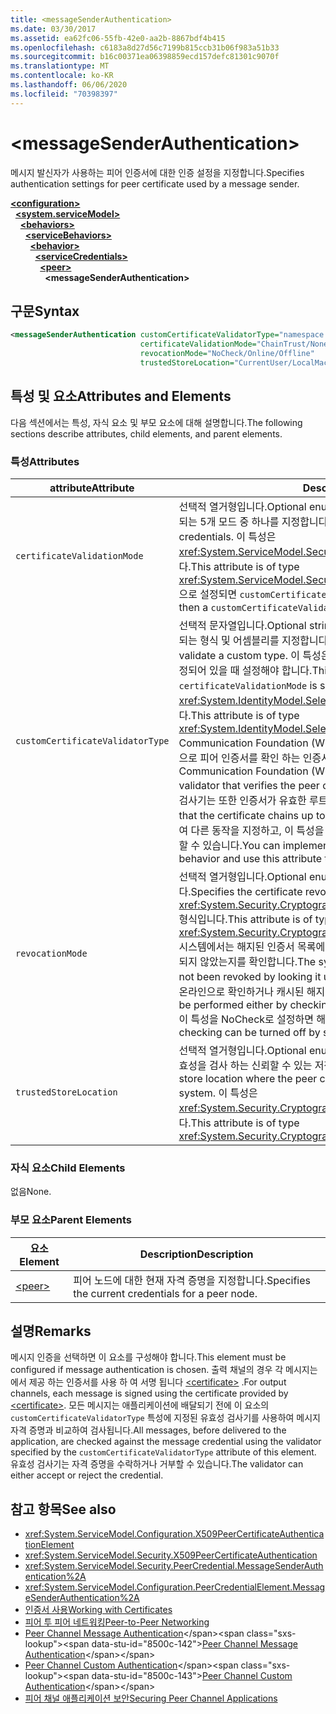 ```yaml
---
title: <messageSenderAuthentication>
ms.date: 03/30/2017
ms.assetid: ea62fc06-55fb-42e0-aa2b-8867bdf4b415
ms.openlocfilehash: c6183a8d27d56c7199b815ccb31b06f983a51b33
ms.sourcegitcommit: b16c00371ea06398859ecd157defc81301c9070f
ms.translationtype: MT
ms.contentlocale: ko-KR
ms.lasthandoff: 06/06/2020
ms.locfileid: "70398397"
---
```

# \<messageSenderAuthentication>
<span data-ttu-id="8500c-101">메시지 발신자가 사용하는 피어 인증서에 대한 인증 설정을 지정합니다.</span><span class="sxs-lookup"><span data-stu-id="8500c-101">Specifies authentication settings for peer certificate used by a message sender.</span></span>  
  
[**\<configuration>**](../configuration-element.md)\
&nbsp;&nbsp;[**\<system.serviceModel>**](system-servicemodel.md)\
&nbsp;&nbsp;&nbsp;&nbsp;[**\<behaviors>**](behaviors.md)\
&nbsp;&nbsp;&nbsp;&nbsp;&nbsp;&nbsp;[**\<serviceBehaviors>**](servicebehaviors.md)\
&nbsp;&nbsp;&nbsp;&nbsp;&nbsp;&nbsp;&nbsp;&nbsp;[**\<behavior>**](behavior-of-servicebehaviors.md)\
&nbsp;&nbsp;&nbsp;&nbsp;&nbsp;&nbsp;&nbsp;&nbsp;&nbsp;&nbsp;[**\<serviceCredentials>**](servicecredentials.md)\
&nbsp;&nbsp;&nbsp;&nbsp;&nbsp;&nbsp;&nbsp;&nbsp;&nbsp;&nbsp;&nbsp;&nbsp;[**\<peer>**](peer-of-servicecredentials.md)\
&nbsp;&nbsp;&nbsp;&nbsp;&nbsp;&nbsp;&nbsp;&nbsp;&nbsp;&nbsp;&nbsp;&nbsp;&nbsp;&nbsp;**\<messageSenderAuthentication>**  
  
## <a name="syntax"></a><span data-ttu-id="8500c-102">구문</span><span class="sxs-lookup"><span data-stu-id="8500c-102">Syntax</span></span>  
  
```xml  
<messageSenderAuthentication customCertificateValidatorType="namespace.typeName, [,AssemblyName] [,Version=version number] [,Culture=culture] [,PublicKeyToken=token]"
                             certificateValidationMode="ChainTrust/None/PeerTrust/PeerOrChainTrust/Custom"
                             revocationMode="NoCheck/Online/Offline"
                             trustedStoreLocation="CurrentUser/LocalMachine" />
```  
  
## <a name="attributes-and-elements"></a><span data-ttu-id="8500c-103">특성 및 요소</span><span class="sxs-lookup"><span data-stu-id="8500c-103">Attributes and Elements</span></span>  
 <span data-ttu-id="8500c-104">다음 섹션에서는 특성, 자식 요소 및 부모 요소에 대해 설명합니다.</span><span class="sxs-lookup"><span data-stu-id="8500c-104">The following sections describe attributes, child elements, and parent elements.</span></span>  
  
### <a name="attributes"></a><span data-ttu-id="8500c-105">특성</span><span class="sxs-lookup"><span data-stu-id="8500c-105">Attributes</span></span>  
  
|<span data-ttu-id="8500c-106">attribute</span><span class="sxs-lookup"><span data-stu-id="8500c-106">Attribute</span></span>|<span data-ttu-id="8500c-107">Description</span><span class="sxs-lookup"><span data-stu-id="8500c-107">Description</span></span>|  
|---------------|-----------------|  
|`certificateValidationMode`|<span data-ttu-id="8500c-108">선택적 열거형입니다.</span><span class="sxs-lookup"><span data-stu-id="8500c-108">Optional enumeration.</span></span> <span data-ttu-id="8500c-109">자격 증명의 유효성을 검사하는 데 사용되는 5개 모드 중 하나를 지정합니다.</span><span class="sxs-lookup"><span data-stu-id="8500c-109">Specifies one of five modes used to validate credentials.</span></span> <span data-ttu-id="8500c-110">이 특성은 <xref:System.ServiceModel.Security.X509CertificateValidationMode> 형식입니다.</span><span class="sxs-lookup"><span data-stu-id="8500c-110">This attribute is of type <xref:System.ServiceModel.Security.X509CertificateValidationMode>.</span></span> <span data-ttu-id="8500c-111">`Custom`으로 설정되면 `customCertificateValidator`도 지정해야 합니다.</span><span class="sxs-lookup"><span data-stu-id="8500c-111">If set to `Custom`, then a `customCertificateValidator` must also be supplied.</span></span>|  
|`customCertificateValidatorType`|<span data-ttu-id="8500c-112">선택적 문자열입니다.</span><span class="sxs-lookup"><span data-stu-id="8500c-112">Optional string.</span></span> <span data-ttu-id="8500c-113">사용자 지정 형식의 유효성을 검사하는 데 사용되는 형식 및 어셈블리를 지정합니다.</span><span class="sxs-lookup"><span data-stu-id="8500c-113">Specifies a type and assembly used to validate a custom type.</span></span> <span data-ttu-id="8500c-114">이 특성은 `certificateValidationMode`가 `Custom`으로 설정되어 있을 때 설정해야 합니다.</span><span class="sxs-lookup"><span data-stu-id="8500c-114">This attribute must be set when `certificateValidationMode` is set to `Custom`.</span></span> <span data-ttu-id="8500c-115">이 특성은 <xref:System.IdentityModel.Selectors.X509CertificateValidator> 형식입니다.</span><span class="sxs-lookup"><span data-stu-id="8500c-115">This attribute is of type <xref:System.IdentityModel.Selectors.X509CertificateValidator>.</span></span> <span data-ttu-id="8500c-116">Windows Communication Foundation (WCF) 기본 피어 신뢰할 수 있는 사용자 저장소를 대상으로 피어 인증서를 확인 하는 인증서 유효성 검사기를 제공 합니다.</span><span class="sxs-lookup"><span data-stu-id="8500c-116">Windows Communication Foundation (WCF) provides a default peer certificate validator that verifies the peer certificate against the trusted people store.</span></span> <span data-ttu-id="8500c-117">이 검사기는 또한 인증서가 유효한 루트에 연결되었는지도 확인합니다.</span><span class="sxs-lookup"><span data-stu-id="8500c-117">It also verifies that the certificate chains up to a valid root.</span></span> <span data-ttu-id="8500c-118">사용자 지정 유효성 검사기를 사용하여 다른 동작을 지정하고, 이 특성을 사용하여 사용자 지정 유효성 검사기의 위치를 지정할 수 있습니다.</span><span class="sxs-lookup"><span data-stu-id="8500c-118">You can implement a custom validator to specify a different behavior and use this attribute to point to the custom validator.</span></span>|  
|`revocationMode`|<span data-ttu-id="8500c-119">선택적 열거형입니다.</span><span class="sxs-lookup"><span data-stu-id="8500c-119">Optional enumeration.</span></span> <span data-ttu-id="8500c-120">인증서 해지 모드를 지정합니다.</span><span class="sxs-lookup"><span data-stu-id="8500c-120">Specifies the certificate revocation mode.</span></span> <span data-ttu-id="8500c-121">이 특성은 <xref:System.Security.Cryptography.X509Certificates.X509RevocationMode> 형식입니다.</span><span class="sxs-lookup"><span data-stu-id="8500c-121">This attribute is of type <xref:System.Security.Cryptography.X509Certificates.X509RevocationMode>.</span></span> <span data-ttu-id="8500c-122">시스템에서는 해지된 인증서 목록에서 피어 인증서를 검색하여 해당 피어 인증서가 해지되지 않았는지를 확인합니다.</span><span class="sxs-lookup"><span data-stu-id="8500c-122">The system verifies that the peer certificate has not been revoked by looking it up in the revoked certificate list.</span></span> <span data-ttu-id="8500c-123">이러한 확인은 온라인으로 확인하거나 캐시된 해지 목록을 확인하여 이루어집니다.</span><span class="sxs-lookup"><span data-stu-id="8500c-123">This check can be performed either by checking online or against a cached revocation list.</span></span> <span data-ttu-id="8500c-124">이 특성을 NoCheck로 설정하면 해지 확인을 해제할 수 있습니다.</span><span class="sxs-lookup"><span data-stu-id="8500c-124">Revocation checking can be turned off by setting this attribute to NoCheck.</span></span>|  
|`trustedStoreLocation`|<span data-ttu-id="8500c-125">선택적 열거형입니다.</span><span class="sxs-lookup"><span data-stu-id="8500c-125">Optional enumeration.</span></span> <span data-ttu-id="8500c-126">WCF 보안 시스템에서 피어 인증서의 유효성을 검사 하는 신뢰할 수 있는 저장소 위치를 지정 합니다.</span><span class="sxs-lookup"><span data-stu-id="8500c-126">Specifies the trusted store location where the peer certificate is validated by the WCF security system.</span></span> <span data-ttu-id="8500c-127">이 특성은 <xref:System.Security.Cryptography.X509Certificates.StoreLocation> 형식입니다.</span><span class="sxs-lookup"><span data-stu-id="8500c-127">This attribute is of type <xref:System.Security.Cryptography.X509Certificates.StoreLocation>.</span></span>|  
  
### <a name="child-elements"></a><span data-ttu-id="8500c-128">자식 요소</span><span class="sxs-lookup"><span data-stu-id="8500c-128">Child Elements</span></span>  
 <span data-ttu-id="8500c-129">없음</span><span class="sxs-lookup"><span data-stu-id="8500c-129">None.</span></span>  
  
### <a name="parent-elements"></a><span data-ttu-id="8500c-130">부모 요소</span><span class="sxs-lookup"><span data-stu-id="8500c-130">Parent Elements</span></span>  
  
|<span data-ttu-id="8500c-131">요소</span><span class="sxs-lookup"><span data-stu-id="8500c-131">Element</span></span>|<span data-ttu-id="8500c-132">Description</span><span class="sxs-lookup"><span data-stu-id="8500c-132">Description</span></span>|  
|-------------|-----------------|  
|[\<peer>](peer-of-servicecredentials.md)|<span data-ttu-id="8500c-133">피어 노드에 대한 현재 자격 증명을 지정합니다.</span><span class="sxs-lookup"><span data-stu-id="8500c-133">Specifies the current credentials for a peer node.</span></span>|  
  
## <a name="remarks"></a><span data-ttu-id="8500c-134">설명</span><span class="sxs-lookup"><span data-stu-id="8500c-134">Remarks</span></span>  
 <span data-ttu-id="8500c-135">메시지 인증을 선택하면 이 요소를 구성해야 합니다.</span><span class="sxs-lookup"><span data-stu-id="8500c-135">This element must be configured if message authentication is chosen.</span></span> <span data-ttu-id="8500c-136">출력 채널의 경우 각 메시지는에서 제공 하는 인증서를 사용 하 여 서명 됩니다 [\<certificate>](certificate-element.md) .</span><span class="sxs-lookup"><span data-stu-id="8500c-136">For output channels, each message is signed using the certificate provided by [\<certificate>](certificate-element.md).</span></span> <span data-ttu-id="8500c-137">모든 메시지는 애플리케이션에 배달되기 전에 이 요소의 `customCertificateValidatorType` 특성에 지정된 유효성 검사기를 사용하여 메시지 자격 증명과 비교하여 검사됩니다.</span><span class="sxs-lookup"><span data-stu-id="8500c-137">All messages, before delivered to the application, are checked against the message credential using the validator specified by the `customCertificateValidatorType` attribute of this element.</span></span> <span data-ttu-id="8500c-138">유효성 검사기는 자격 증명을 수락하거나 거부할 수 있습니다.</span><span class="sxs-lookup"><span data-stu-id="8500c-138">The validator can either accept or reject the credential.</span></span>  
  
## <a name="see-also"></a><span data-ttu-id="8500c-139">참고 항목</span><span class="sxs-lookup"><span data-stu-id="8500c-139">See also</span></span>

- <xref:System.ServiceModel.Configuration.X509PeerCertificateAuthenticationElement>
- <xref:System.ServiceModel.Security.X509PeerCertificateAuthentication>
- <xref:System.ServiceModel.Security.PeerCredential.MessageSenderAuthentication%2A>
- <xref:System.ServiceModel.Configuration.PeerCredentialElement.MessageSenderAuthentication%2A>
- [<span data-ttu-id="8500c-140">인증서 사용</span><span class="sxs-lookup"><span data-stu-id="8500c-140">Working with Certificates</span></span>](../../../wcf/feature-details/working-with-certificates.md)
- [<span data-ttu-id="8500c-141">피어 투 피어 네트워킹</span><span class="sxs-lookup"><span data-stu-id="8500c-141">Peer-to-Peer Networking</span></span>](../../../wcf/feature-details/peer-to-peer-networking.md)
- <span data-ttu-id="8500c-142">[Peer Channel Message Authentication](https://docs.microsoft.com/previous-versions/dotnet/netframework-3.5/aa967730(v=vs.90))</span><span class="sxs-lookup"><span data-stu-id="8500c-142">[Peer Channel Message Authentication](https://docs.microsoft.com/previous-versions/dotnet/netframework-3.5/aa967730(v=vs.90))</span></span>
- <span data-ttu-id="8500c-143">[Peer Channel Custom Authentication](https://docs.microsoft.com/previous-versions/dotnet/netframework-3.5/ms751447(v=vs.90))</span><span class="sxs-lookup"><span data-stu-id="8500c-143">[Peer Channel Custom Authentication](https://docs.microsoft.com/previous-versions/dotnet/netframework-3.5/ms751447(v=vs.90))</span></span>
- [<span data-ttu-id="8500c-144">피어 채널 애플리케이션 보안</span><span class="sxs-lookup"><span data-stu-id="8500c-144">Securing Peer Channel Applications</span></span>](../../../wcf/feature-details/securing-peer-channel-applications.md)
